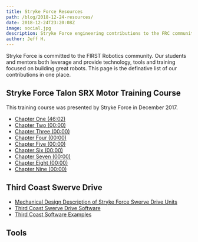 ```yaml
---
title: Stryke Force Resources
path: /blog/2018-12-24-resources/
date: 2018-12-24T23:20:08Z
image: social.jpg
description: Stryke Force engineering contributions to the FRC community.
author: Jeff H.
---
```


Stryke Force is committed to the FIRST Robotics community.  Our students and mentors both leverage and provide technology, tools and training focused on building great robots. This page is the definative list of our contributions in one place.

<!--more-->

## Stryke Force Talon SRX Motor Training Course

This training course was presented by Stryke Force in December 2017.

- [Chapter One (46:02)](https://youtu.be/VqUPmyUUkEs)
- [Chapter Two (00:00)](https://youtu.be/VqUPmyUUkEs)
- [Chapter Three (00:00)](https://youtu.be/VqUPmyUUkEs)
- [Chapter Four (00:00)](https://youtu.be/VqUPmyUUkEs)
- [Chapter Five (00:00)](https://youtu.be/VqUPmyUUkEs)
- [Chapter Six (00:00)](https://youtu.be/VqUPmyUUkEs)
- [Chapter Seven (00:00)](https://youtu.be/VqUPmyUUkEs)
- [Chapter Eight (00:00)](https://youtu.be/VqUPmyUUkEs)
- [Chapter Nine (00:00)](https://youtu.be/VqUPmyUUkEs)

## Third Coast Swerve Drive

- [Mechanical Design Description of Stryke Force Swerve Drive Units](https://www.chiefdelphi.com/media/papers/download/5089)
- [Third Coast Swerve Drive Software](https://github.com/strykeforce/thirdcoast)
- [Third Coast Software Examples](https://github.com/strykeforce/thirdcoast-examples)

## Tools
